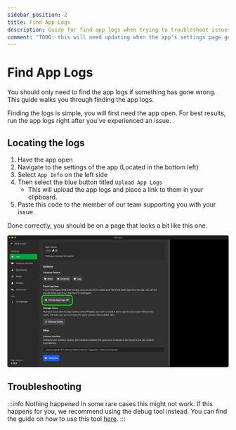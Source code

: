 ```yaml
---
sidebar_position: 2
title: Find App Logs
description: Guide for find app logs when trying to troubleshoot issues.
comment: "TODO: this will need updating when the app's settings page get it's redesign!"
---
```


# Find App Logs

You should only need to find the app logs if something has gone wrong. This guide walks you through finding the app logs.

Finding the logs is simple, you will first need the app open. For best results, run the app logs right after you've experienced an issue.

## Locating the logs

1. Have the app open
2. Navigate to the settings of the app (Located in the bottom left)
3. Select `App Info` on the left side
4. Then select the blue button titled `Upload App Logs`
    - This will upload the app logs and place a link to them in your clipboard.
5. Paste this code to the member of our team supporting you with your issue.

Done correctly, you should be on a page that looks a bit like this one.

![FTB App's settings screen showing the upload logs button](./../_assets/images/ftb-app-find-logs-settings.webp)

## Troubleshooting

:::info Nothing happened
In some rare cases this might not work. If this happens for you, we recommend using the debug tool instead. You can find the guide on how to use this tool [here](./ftb-debug).
:::

